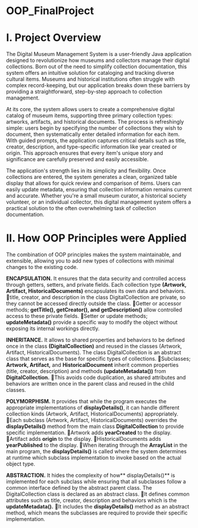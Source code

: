 # OOP_FinalProject

# I. Project Overview
The Digital Museum Management System is a user-friendly Java application designed to revolutionize how museums and collectors manage their digital collections. Born out of the need to simplify collection documentation, this system offers an intuitive solution for cataloging and tracking diverse cultural items. Museums and historical institutions often struggle with complex record-keeping, but our application breaks down these barriers by providing a straightforward, step-by-step approach to collection management.

At its core, the system allows users to create a comprehensive digital catalog of museum items, supporting three primary collection types: artworks, artifacts, and historical documents. The process is refreshingly simple: users begin by specifying the number of collections they wish to document, then systematically enter detailed information for each item. With guided prompts, the application captures critical details such as title, creator, description, and type-specific information like year created or origin. This approach ensures that every item's unique story and significance are carefully preserved and easily accessible.

The application's strength lies in its simplicity and flexibility. Once collections are entered, the system generates a clean, organized table display that allows for quick review and comparison of items. Users can easily update metadata, ensuring that collection information remains current and accurate. Whether you're a small museum curator, a historical society volunteer, or an individual collector, this digital management system offers a practical solution to the often overwhelming task of collection documentation.

# II. How OOP Principles were Applied
The combination of OOP principles makes the system maintainable, and extensible, allowing you to add new types of collections with minimal changes to the existing code.

**ENCAPSULATION.** It ensures that the  data security and controlled access through getters, setters, and  private fields. Each collection type **(Artwork, Artifact, HistoricalDocuments)** encapsulates its own data and behaviors.
  title, creator, and description in the class DigitalCollection are private, so they cannot be accessed directly outside the class.
  Getter or accessor methods; **getTitle(), getCreator(), and getDescription()** allow controlled access to these private fields.
  Setter or update methods; **updateMetadata()** provide a specific way to modify the object without exposing its internal workings directly.

**INHERITANCE.** It allows to shared properties and behaviors to be defined once in the class **(DigitalCollection)** and reused in the classes (Artwork, Artifact, HistoricalDocuments). The class DigitalCollection is an abstract class that serves as the base for specific types of collections.
  Subclasses; **Artwork, Artifact,** and **HistoricalDocument** inherit common properties (title,  creator, description) and methods **(updateMetadata())** from **DigitalCollection.**
  This avoids code duplication, as shared attributes and behaviors are written once in the parent class and reused in the child classes.

**POLYMORPHISM.** It provides that while the program executes the appropriate implementations of **displayDetails()**, it can handle different collection kinds (Artwork, Artifact, HistoricalDocuments) appropriately.
  Each subclass (Artwork, Artifact, HistoricalDocuments) overrides the **displayDetails()** method from the main class **DigitalCollection** to provide specific implementation.
  Artwork adds **yearCreated** to the display.
  Artifact adds **origin** to the display.
  HistoricalDocuments adds **yearPublished** to the display.
  When iterating through the **ArrayList<DigitalCollection>** in the main program, the **displayDetails()** is called where the system determines at runtime which subclass implementation to invoke based on the actual object type.

**ABSTRACTION.** It hides the complexity of how** displayDetails()** is implemented for each  subclass while ensuring that all subclasses follow a common interface defined by the abstract parent class. The DigitalCollection class is declared as an abstract class. 
  It defines common attributes such as title, creator, description and behaviors which is the **updateMetadata().**
  It includes the **displayDetails()** method as an abstract method, which means the subclasses are required to provide their specific implementation.
